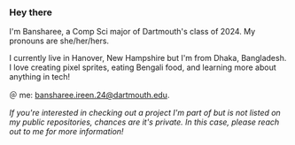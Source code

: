### Hey there

I'm Bansharee, a Comp Sci major of Dartmouth's class of 2024. My pronouns are she/her/hers.

I currently live in Hanover, New Hampshire but I'm from Dhaka, Bangladesh. I love creating pixel sprites, eating Bengali food, and learning more about anything in tech!

＠ me: bansharee.ireen.24@dartmouth.edu.

*If you're interested in checking out a project I'm part of but is not listed on my public repositories, chances are it's private. In this case, please reach out to me for more information!*
